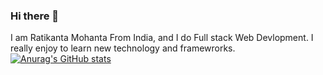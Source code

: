 ### Hi there 👋

I am Ratikanta Mohanta From India, and I do Full stack Web Devlopment. I really enjoy to learn new technology and framewrorks. 
[![Anurag's GitHub stats](https://github-readme-stats.vercel.app/api?username=Rati3010)](https://github.com/anuraghazra/github-readme-stats)
